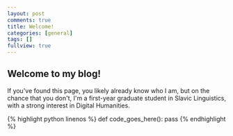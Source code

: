 ```yaml
---
layout: post
comments: true
title: Welcome!
categories: [general]
tags: []
fullview: true
---
```


## Welcome to my blog!

If you've found this page, you likely already know who I am, but on the chance that you don't, I'm a first-year graduate student in Slavic Linguistics, with a strong interest in Digital Humanities.

{% highlight python linenos %}
def code_goes_here():
    pass
{% endhighlight %}




<a href="POST_URL#disqus_thread"></a>
